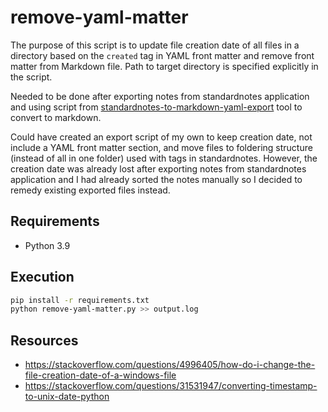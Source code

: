 # remove-yaml-matter

The purpose of this script is to update file creation date of all files in a directory based on the `created` tag in YAML front matter and remove front matter from Markdown file. Path to target directory is specified explicitly in the script.

Needed to be done after exporting notes from standardnotes application and using script from [standardnotes-to-markdown-yaml-export](https://github.com/hozza/standardnotes-to-markdown-yaml-export) tool to convert to markdown.

Could have created an export script of my own to keep creation date, not include a YAML front matter section, and move files to foldering structure (instead of all in one folder) used with tags in standardnotes. However, the creation date was already lost after exporting notes from standardnotes application and I had already sorted the notes manually so I decided to remedy existing exported files instead.

## Requirements

- Python 3.9

## Execution

```bash
pip install -r requirements.txt
python remove-yaml-matter.py >> output.log
```

## Resources
- https://stackoverflow.com/questions/4996405/how-do-i-change-the-file-creation-date-of-a-windows-file
- https://stackoverflow.com/questions/31531947/converting-timestamp-to-unix-date-python